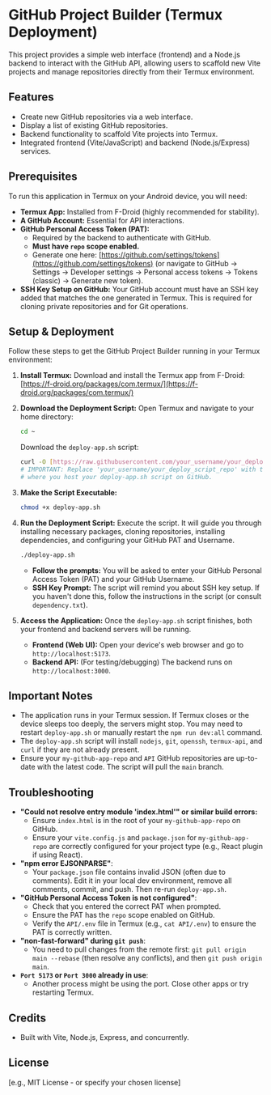 # GitHub Project Builder (Termux Deployment)

This project provides a simple web interface (frontend) and a Node.js backend to interact with the GitHub API, allowing users to scaffold new Vite projects and manage repositories directly from their Termux environment.

## Features

* Create new GitHub repositories via a web interface.
* Display a list of existing GitHub repositories.
* Backend functionality to scaffold Vite projects into Termux.
* Integrated frontend (Vite/JavaScript) and backend (Node.js/Express) services.

## Prerequisites

To run this application in Termux on your Android device, you will need:

* **Termux App:** Installed from F-Droid (highly recommended for stability).
* **A GitHub Account:** Essential for API interactions.
* **GitHub Personal Access Token (PAT):**
    * Required by the backend to authenticate with GitHub.
    * **Must have `repo` scope enabled.**
    * Generate one here: [https://github.com/settings/tokens](https://github.com/settings/tokens) (or navigate to GitHub -> Settings -> Developer settings -> Personal access tokens -> Tokens (classic) -> Generate new token).
* **SSH Key Setup on GitHub:** Your GitHub account must have an SSH key added that matches the one generated in Termux. This is required for cloning private repositories and for Git operations.

## Setup & Deployment

Follow these steps to get the GitHub Project Builder running in your Termux environment:

1.  **Install Termux:**
    Download and install the Termux app from F-Droid: [https://f-droid.org/packages/com.termux/](https://f-droid.org/packages/com.termux/)

2.  **Download the Deployment Script:**
    Open Termux and navigate to your home directory:
    ```bash
    cd ~
    ```
    Download the `deploy-app.sh` script:
    ```bash
    curl -O [https://raw.githubusercontent.com/your_username/your_deploy_script_repo/main/deploy-app.sh](https://raw.githubusercontent.com/your_username/your_deploy_script_repo/main/deploy-app.sh)
    # IMPORTANT: Replace 'your_username/your_deploy_script_repo' with the actual path
    # where you host your deploy-app.sh script on GitHub.
    ```

3.  **Make the Script Executable:**
    ```bash
    chmod +x deploy-app.sh
    ```

4.  **Run the Deployment Script:**
    Execute the script. It will guide you through installing necessary packages, cloning repositories, installing dependencies, and configuring your GitHub PAT and Username.
    ```bash
    ./deploy-app.sh
    ```
    * **Follow the prompts:** You will be asked to enter your GitHub Personal Access Token (PAT) and your GitHub Username.
    * **SSH Key Prompt:** The script will remind you about SSH key setup. If you haven't done this, follow the instructions in the script (or consult `dependency.txt`).

5.  **Access the Application:**
    Once the `deploy-app.sh` script finishes, both your frontend and backend servers will be running.

    * **Frontend (Web UI):** Open your device's web browser and go to `http://localhost:5173`.
    * **Backend API:** (For testing/debugging) The backend runs on `http://localhost:3000`.

## Important Notes

* The application runs in your Termux session. If Termux closes or the device sleeps too deeply, the servers might stop. You may need to restart `deploy-app.sh` or manually restart the `npm run dev:all` command.
* The `deploy-app.sh` script will install `nodejs`, `git`, `openssh`, `termux-api`, and `curl` if they are not already present.
* Ensure your `my-github-app-repo` and `API` GitHub repositories are up-to-date with the latest code. The script will pull the `main` branch.

## Troubleshooting

* **"Could not resolve entry module 'index.html'" or similar build errors:**
    * Ensure `index.html` is in the root of your `my-github-app-repo` on GitHub.
    * Ensure your `vite.config.js` and `package.json` for `my-github-app-repo` are correctly configured for your project type (e.g., React plugin if using React).
* **"npm error EJSONPARSE"**:
    * Your `package.json` file contains invalid JSON (often due to comments). Edit it in your local dev environment, remove all comments, commit, and push. Then re-run `deploy-app.sh`.
* **"GitHub Personal Access Token is not configured"**:
    * Check that you entered the correct PAT when prompted.
    * Ensure the PAT has the `repo` scope enabled on GitHub.
    * Verify the `API/.env` file in Termux (e.g., `cat API/.env`) to ensure the PAT is correctly written.
* **"non-fast-forward" during `git push`**:
    * You need to pull changes from the remote first: `git pull origin main --rebase` (then resolve any conflicts), and then `git push origin main`.
* **`Port 5173` or `Port 3000` already in use**:
    * Another process might be using the port. Close other apps or try restarting Termux.

## Credits

* Built with Vite, Node.js, Express, and concurrently.

## License

[e.g., MIT License - or specify your chosen license]
